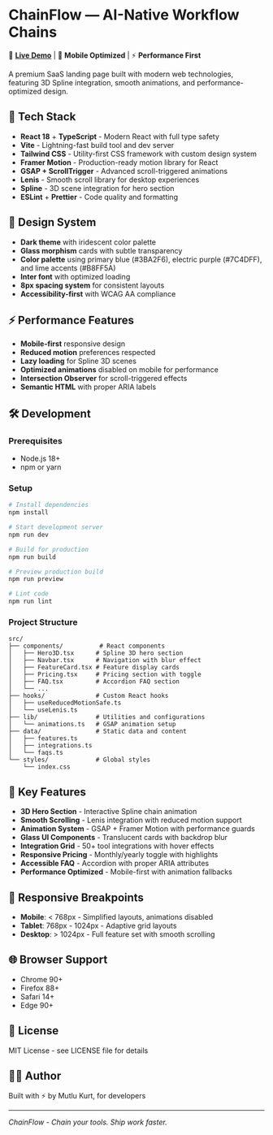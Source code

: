 # ChainFlow — AI-Native Workflow Chains

🚀 **[Live Demo](https://chainflow-saas-landi-vks0.bolt.host)** | 📱 **Mobile Optimized** | ⚡ **Performance First**

A premium SaaS landing page built with modern web technologies, featuring 3D Spline integration, smooth animations, and performance-optimized design.

## 🚀 Tech Stack

- **React 18** + **TypeScript** - Modern React with full type safety
- **Vite** - Lightning-fast build tool and dev server
- **Tailwind CSS** - Utility-first CSS framework with custom design system
- **Framer Motion** - Production-ready motion library for React
- **GSAP + ScrollTrigger** - Advanced scroll-triggered animations
- **Lenis** - Smooth scroll library for desktop experiences
- **Spline** - 3D scene integration for hero section
- **ESLint** + **Prettier** - Code quality and formatting

## 🎨 Design System

- **Dark theme** with iridescent color palette
- **Glass morphism** cards with subtle transparency
- **Color palette** using primary blue (#3BA2F6), electric purple (#7C4DFF), and lime accents (#B8FF5A)
- **Inter font** with optimized loading
- **8px spacing system** for consistent layouts
- **Accessibility-first** with WCAG AA compliance

## ⚡ Performance Features

- **Mobile-first** responsive design
- **Reduced motion** preferences respected
- **Lazy loading** for Spline 3D scenes
- **Optimized animations** disabled on mobile for performance
- **Intersection Observer** for scroll-triggered effects
- **Semantic HTML** with proper ARIA labels

## 🛠 Development

### Prerequisites

- Node.js 18+ 
- npm or yarn

### Setup

```bash
# Install dependencies
npm install

# Start development server
npm run dev

# Build for production
npm run build

# Preview production build
npm run preview

# Lint code
npm run lint
```

### Project Structure

```
src/
├── components/          # React components
│   ├── Hero3D.tsx      # Spline 3D hero section
│   ├── Navbar.tsx      # Navigation with blur effect
│   ├── FeatureCard.tsx # Feature display cards
│   ├── Pricing.tsx     # Pricing section with toggle
│   ├── FAQ.tsx         # Accordion FAQ section
│   └── ...
├── hooks/              # Custom React hooks
│   ├── useReducedMotionSafe.ts
│   └── useLenis.ts
├── lib/                # Utilities and configurations
│   └── animations.ts   # GSAP animation setup
├── data/               # Static data and content
│   ├── features.ts
│   ├── integrations.ts
│   └── faqs.ts
└── styles/             # Global styles
    └── index.css
```

## 🎯 Key Features

- **3D Hero Section** - Interactive Spline chain animation
- **Smooth Scrolling** - Lenis integration with reduced motion support  
- **Animation System** - GSAP + Framer Motion with performance guards
- **Glass UI Components** - Translucent cards with backdrop blur
- **Integration Grid** - 50+ tool integrations with hover effects
- **Responsive Pricing** - Monthly/yearly toggle with highlights
- **Accessible FAQ** - Accordion with proper ARIA attributes
- **Performance Optimized** - Mobile-first with animation fallbacks

## 📱 Responsive Breakpoints

- **Mobile**: < 768px - Simplified layouts, animations disabled
- **Tablet**: 768px - 1024px - Adaptive grid layouts
- **Desktop**: > 1024px - Full feature set with smooth scrolling

## 🌐 Browser Support

- Chrome 90+
- Firefox 88+
- Safari 14+
- Edge 90+

## 📄 License

MIT License - see LICENSE file for details

## 👨‍💻 Author

Built with ⚡ by Mutlu Kurt, for developers

---

*ChainFlow - Chain your tools. Ship work faster.*